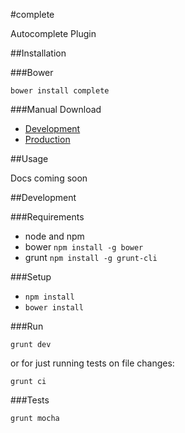 #complete

Autocomplete Plugin

##Installation

###Bower

`bower install complete`

###Manual Download

- [Development]()
- [Production]()

##Usage

Docs coming soon

##Development

###Requirements

- node and npm
- bower `npm install -g bower`
- grunt `npm install -g grunt-cli`

###Setup

- `npm install`
- `bower install`

###Run

`grunt dev`

or for just running tests on file changes:

`grunt ci`

###Tests

`grunt mocha`
